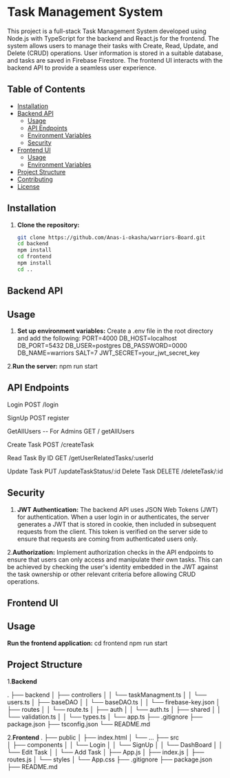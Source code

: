 # Task Management System

This project is a full-stack Task Management System developed using Node.js with TypeScript for the backend and React.js for the frontend. The system allows users to manage their tasks with Create, Read, Update, and Delete (CRUD) operations. User information is stored in a suitable database, and tasks are saved in Firebase Firestore. The frontend UI interacts with the backend API to provide a seamless user experience.

## Table of Contents

- [Installation](#installation)
- [Backend API](#backend-api)
  - [Usage](#usage)
  - [API Endpoints](#api-endpoints)
  - [Environment Variables](#environment-variables)
  - [Security](#security)
- [Frontend UI](#frontend-ui)
  - [Usage](#usage-1)
  - [Environment Variables](#environment-variables-1)
- [Project Structure](#project-structure)
- [Contributing](#contributing)
- [License](#license)

## Installation

1. **Clone the repository:**

   ```bash
   git clone https://github.com/Anas-i-okasha/warriors-Board.git
   cd backend
   npm install
   cd frontend
   npm install
   cd ..

## Backend API

## Usage 
1. **Set up environment variables:**
Create a .env file in the root directory and add the following:
    PORT=4000
    DB_HOST=localhost
    DB_PORT=5432
    DB_USER=postgres
    DB_PASSWORD=0000
    DB_NAME=warriors
    SALT=7
    JWT_SECRET=your_jwt_secret_key

2.**Run the server:**
    npm run start

## API Endpoints
Login
    POST /login

SignUp
    POST register

GetAllUsers -- For Admins
    GET / getAllUsers

Create Task
    POST /createTask

Read Task By ID
    GET /getUserRelatedTasks/:userId

Update Task
    PUT /updateTaskStatus/:id
Delete Task
    DELETE /deleteTask/:id

## Security
1. **JWT Authentication:**
The backend API uses JSON Web Tokens (JWT) for authentication. When a user login in or authenticates, the server generates a JWT that is stored in cookie, then included in subsequent requests from the client. This token is verified on the server side to ensure that requests are coming from authenticated users only.

2.**Authorization:**
Implement authorization checks in the API endpoints to ensure that users can only access and manipulate their own tasks. This can be achieved by checking the user's identity embedded in the JWT against the task ownership or other relevant criteria before allowing CRUD operations.

## Frontend UI

## Usage
**Run the frontend application:**
 cd frontend
 npm run start

 ## Project Structure

 1.**Backend**

 .
├── backend
│   ├── controllers
│   │   └── taskManagment.ts
│   │   └── users.ts
│   ├── baseDAO
│   │   └── baseDAO.ts
│   │   └── firebase-key.json
│   ├── routes
│   │   └── route.ts
│   ├── auth
│   │   └── auth.ts
│   ├── shared
│   │   └── validation.ts
│   │   └── types.ts
│   └── app.ts
├── .gitignore
├── package.json
├── tsconfig.json
└── README.md

2.**Frontend**
.
├── public
│   ├── index.html
│   └── ...
├── src  
│   ├── components
│   │   └── Login
│   │   └── SignUp
│   │   └── DashBoard
│   │   └── Edit Task
│   │   └── Add Task
│   ├── App.js
│   ├── index.js
│   ├── routes.js
│   └── styles
│       └── App.css
├── .gitignore
├── package.json
├── README.md